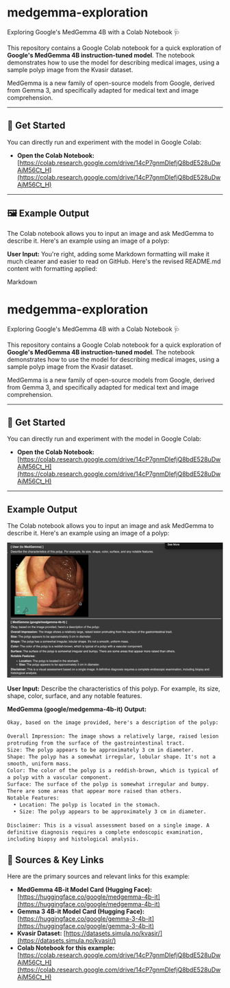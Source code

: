 # medgemma-exploration

Exploring Google's MedGemma 4B with a Colab Notebook 🩺

This repository contains a Google Colab notebook for a quick exploration of **Google's MedGemma 4B instruction-tuned model**. The notebook demonstrates how to use the model for describing medical images, using a sample polyp image from the Kvasir dataset.

MedGemma is a new family of open-source models from Google, derived from Gemma 3, and specifically adapted for medical text and image comprehension.

---

## 🚀 Get Started

You can directly run and experiment with the model in Google Colab:

* **Open the Colab Notebook:** [https://colab.research.google.com/drive/14cP7gnmDlefjQ8bdE528uDwAjM56Ct_H](https://colab.research.google.com/drive/14cP7gnmDlefjQ8bdE528uDwAjM56Ct_H)

---

## 🖼️ Example Output

The Colab notebook allows you to input an image and ask MedGemma to describe it. Here's an example using an image of a polyp:


**User Input:**
You're right, adding some Markdown formatting will make it much cleaner and easier to read on GitHub. Here's the revised README.md content with formatting applied:

Markdown

# medgemma-exploration

Exploring Google's MedGemma 4B with a Colab Notebook 🩺

This repository contains a Google Colab notebook for a quick exploration of **Google's MedGemma 4B instruction-tuned model**. The notebook demonstrates how to use the model for describing medical images, using a sample polyp image from the Kvasir dataset.

MedGemma is a new family of open-source models from Google, derived from Gemma 3, and specifically adapted for medical text and image comprehension.

---

## 🚀 Get Started

You can directly run and experiment with the model in Google Colab:

* **Open the Colab Notebook:** [https://colab.research.google.com/drive/14cP7gnmDlefjQ8bdE528uDwAjM56Ct_H](https://colab.research.google.com/drive/14cP7gnmDlefjQ8bdE528uDwAjM56Ct_H)

---

## Example Output

The Colab notebook allows you to input an image and ask MedGemma to describe it. Here's an example using an image of a polyp:

![MedGemma example output describing a polyp](exampleoutput.png)

**User Input:**
Describe the characteristics of this polyp. For example, its size, shape, color, surface, and any notable features.

**MedGemma (google/medgemma-4b-it) Output:**
```text
Okay, based on the image provided, here's a description of the polyp:

Overall Impression: The image shows a relatively large, raised lesion protruding from the surface of the gastrointestinal tract.
Size: The polyp appears to be approximately 3 cm in diameter.
Shape: The polyp has a somewhat irregular, lobular shape. It's not a smooth, uniform mass.
Color: The color of the polyp is a reddish-brown, which is typical of a polyp with a vascular component.
Surface: The surface of the polyp is somewhat irregular and bumpy. There are some areas that appear more raised than others.
Notable Features:
  • Location: The polyp is located in the stomach.
  • Size: The polyp appears to be approximately 3 cm in diameter.

Disclaimer: This is a visual assessment based on a single image. A definitive diagnosis requires a complete endoscopic examination, including biopsy and histological analysis.
```

## 🔗 Sources & Key Links

Here are the primary sources and relevant links for this example:

* **MedGemma 4B-it Model Card (Hugging Face):** [https://huggingface.co/google/medgemma-4b-it](https://huggingface.co/google/medgemma-4b-it)
* **Gemma 3 4B-it Model Card (Hugging Face):** [https://huggingface.co/google/gemma-3-4b-it](https://huggingface.co/google/gemma-3-4b-it)
* **Kvasir Dataset:** [https://datasets.simula.no/kvasir/](https://datasets.simula.no/kvasir/)
* **Colab Notebook for this example:** [https://colab.research.google.com/drive/14cP7gnmDlefjQ8bdE528uDwAjM56Ct_H](https://colab.research.google.com/drive/14cP7gnmDlefjQ8bdE528uDwAjM56Ct_H)
